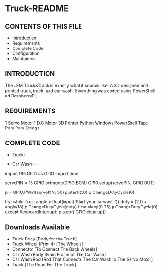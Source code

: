 # Truck-README

CONTENTS OF THIS FILE
---------------------

 * Introduction
 * Requirements
 * Complete Code
 * Configuration
 * Maintainers
 
INTRODUCTION
------------

The JEM Truck&Track is exactly what it sounds like. A 3D designed and printed truck, track, and car wash. Everything was coded using PowerShell ad RaspberryPi, 

REQUIREMENTS
------------

1 Servo Motor
1 D.C Motor
3D Printer
Python
Windows PowerShell
Tape
Pom Pom Strings

COMPLETE CODE
------------

- Truck: -

- Car Wash: -

import RPi.GPIO as GPIO
import time

servoPIN = 18
GPIO.setmode(GPIO.BCM)
GPIO.setup(servoPIN, GPIO.OUT)

p = GPIO.PWM(servoPIN, 50)
p.start(2.0)
p.ChangeDutyCycle(0)

try:
        while True:
                angle = float(input('Start your carwash:'))
                duty = (2.0 + angle/18)
                p.ChangeDutyCycle(duty)
                time.sleep(0.25)
                p.ChangeDutyCycle(0)
except KeyboardInterrupt:
        p.stop()
        GPIO.cleanup()

Downloads Available
------------
- Truck Body [Body for the Truck]
- Truck Wheel (Print 4) [The Wheels]
- Connector [To Connect The Back Wheels]
- Car Wash Body [Main Frame of The Car Wash]
- Car Wash Rod [Rod That Connects The Car Wash to The Servo Motor]
- Track [The Road For The Truck]
